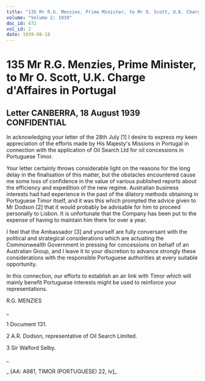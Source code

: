 ```yaml
---
title: "135 Mr R.G. Menzies, Prime Minister, to Mr O. Scott, U.K. Charge d'Affaires in Portugal"
volume: "Volume 2: 1939"
doc_id: 472
vol_id: 2
date: 1939-08-18
---
```


# 135 Mr R.G. Menzies, Prime Minister, to Mr O. Scott, U.K. Charge d'Affaires in Portugal

## Letter CANBERRA, 18 August 1939 CONFIDENTIAL

In acknowledging your letter of the 28th July [1] I desire to express my keen appreciation of the efforts made by His Majesty's Missions in Portugal in connection with the application of Oil Search Ltd for oil concessions in Portuguese Timor.

Your letter certainly throws considerable light on the reasons for the long delay in the finalisation of this matter, but the obstacles encountered cause me some loss of confidence in the value of various published reports about the efficiency and expedition of the new regime. Australian business interests had had experience in the past of the dilatory methods obtaining in Portuguese Timor itself, and it was this which prompted the advice given to Mr Dodson [2] that it would probably be advisable for him to proceed personally to Lisbon. It is unfortunate that the Company has been put to the expense of having to maintain him there for over a year.

I feel that the Ambassador [3] and yourself are fully conversant with the political and strategical considerations which are actuating the Commonwealth Government in pressing for concessions on behalf of an Australian Group, and I leave it to your discretion to advance strongly these considerations with the responsible Portuguese authorities at every suitable opportunity.

In this connection, our efforts to establish an air link with Timor which will mainly benefit Portuguese interests might be used to reinforce your representations.

R.G. MENZIES

_

1 Document 131.

2 A.R. Dodson, representative of Oil Search Limited.

3 Sir Walford Selby.

_

_ [AA: A981, TIMOR (PORTUGUESE) 22, iv]_
